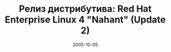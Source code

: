 ---
layout: post
title: "Релиз дистрибутива: Red Hat Enterprise Linux 4 \"Nahant\" (Update 2)"
date: 2005-10-05   
---